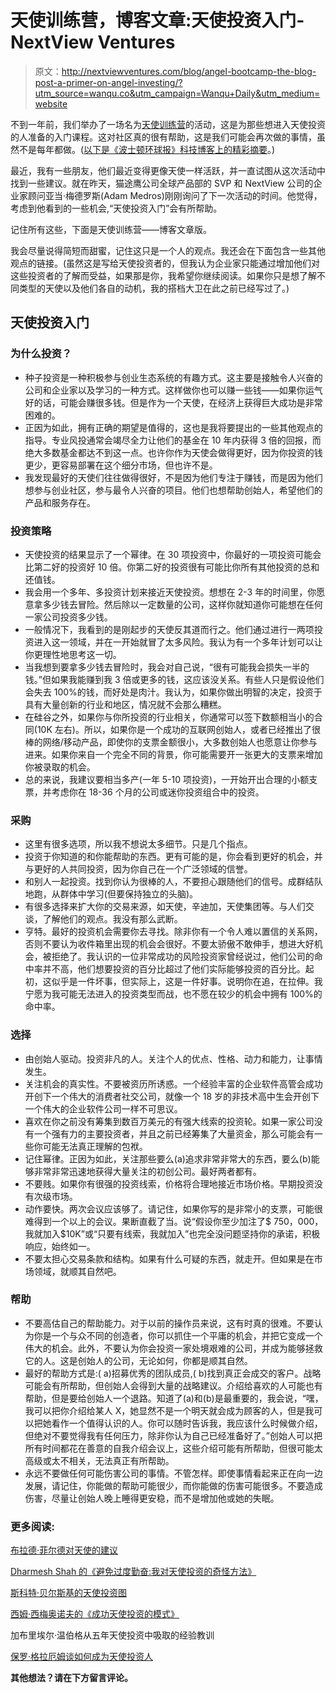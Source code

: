 # 天使训练营，博客文章:天使投资入门- NextView Ventures

> 原文：<http://nextviewventures.com/blog/angel-bootcamp-the-blog-post-a-primer-on-angel-investing/?utm_source=wanqu.co&utm_campaign=Wanqu+Daily&utm_medium=website>

不到一年前，我们举办了一场名为[天使训练营](http://seedboston.com/angelbootcamp/)的活动，这是为那些想进入天使投资的人准备的入门课程。这对社区真的很有帮助，这是我们可能会再次做的事情，虽然不是每年都做。([以下是《波士顿环球报》科技博客上的精彩摘要](http://www.betaboston.com/news/2014/11/13/angel-boot-camp-the-peace-corps-for-millionaires/)。)

最近，我有一些朋友，他们最近变得更像天使一样活跃，并一直试图从这次活动中找到一些建议。就在昨天，猫途鹰公司全球产品部的 SVP 和 NextView 公司的企业家顾问亚当·梅德罗斯(Adam Medros)刚刚询问了下一次活动的时间。他觉得，考虑到他看到的一些机会,“天使投资入门”会有所帮助。

记住所有这些，下面是天使训练营——博客文章版。

我会尽量说得简短而甜蜜，记住这只是一个人的观点。我还会在下面包含一些其他观点的链接。(虽然这是写给天使投资者的，但我认为企业家只能通过增加他们对这些投资者的了解而受益，如果那是你，我希望你继续阅读。如果你只是想了解不同类型的天使以及他们各自的动机，我的搭档大卫在此之前已经写过了。)

## **天使投资入门**

### **为什么投资？**

*   种子投资是一种积极参与创业生态系统的有趣方式。这主要是接触令人兴奋的公司和企业家以及学习的一种方式。这样做你也可以赚一些钱——如果你运气好的话，可能会赚很多钱。但是作为一个天使，在经济上获得巨大成功是非常困难的。
*   正因为如此，拥有正确的期望是值得的，这也是我将要提出的一些其他观点的指导。专业风投通常会竭尽全力让他们的基金在 10 年内获得 3 倍的回报，而绝大多数基金都达不到这一点。也许你作为天使会做得更好，因为你投资的钱更少，更容易部署在这个细分市场，但也许不是。
*   我发现最好的天使们往往做得很好，不是因为他们专注于赚钱，而是因为他们想参与创业社区，参与最令人兴奋的项目。他们也想帮助创始人，希望他们的产品和服务存在。

### **投资策略**

*   天使投资的结果显示了一个幂律。在 30 项投资中，你最好的一项投资可能会比第二好的投资好 10 倍。你第二好的投资很有可能比你所有其他投资的总和还值钱。
*   我会用一个多年、多投资计划来接近天使投资。想想在 2-3 年的时间里，你愿意拿多少钱去冒险。然后除以一定数量的公司，这样你就知道你可能想在任何一家公司投资多少钱。
*   一般情况下，我看到的是刚起步的天使反其道而行之。他们通过进行一两项投资进入这一领域，并在一开始就冒了太多风险。我认为有一个多年计划可以让你更理性地思考这一切。
*   当我想到要拿多少钱去冒险时，我会对自己说，“很有可能我会损失一半的钱。”但如果我能赚到我 3 倍或更多的钱，这应该没关系。有些人只是假设他们会失去 100%的钱，而好处是肉汁。我认为，如果你做出明智的决定，投资于具有大量创新的行业和地区，情况就不会那么糟糕。
*   在硅谷之外，如果你与你所投资的行业相关，你通常可以签下数额相当小的合同(10K 左右)。所以，如果你是一个成功的互联网创始人，或者已经推出了很棒的网络/移动产品，即使你的支票金额很小，大多数创始人也愿意让你参与进来。如果你来自一个完全不同的背景，你可能需要开一张更大的支票来增加你被录取的机会。
*   总的来说，我建议要相当多产(一年 5-10 项投资)，一开始开出合理的小额支票，并考虑你在 18-36 个月的公司或迷你投资组合中的投资。

### **采购**

*   这里有很多选项，所以我不想说太多细节。只是几个指点。
*   投资于你知道的和你能帮助的东西。更有可能的是，你会看到更好的机会，并与更好的人共同投资，因为你自己在一个广泛领域的信誉。
*   和别人一起投资。找到你认为很棒的人，不要担心跟随他们的信号。成群结队地跑，从群体中学习(但要保持独立的头脑)。
*   有很多选择来扩大你的交易来源，如天使，辛迪加，天使集团等。与人们交谈，了解他们的观点。我没有那么武断。
*   亨特。最好的投资机会需要你去寻找。除非你有一个令人难以置信的关系网，否则不要认为收件箱里出现的机会会很好。不要太骄傲不敢伸手，想进大好机会，被拒绝了。我认识的一位非常成功的风险投资家曾经说过，他们公司的命中率并不高，他们想要投资的百分比超过了他们实际能够投资的百分比。起初，这似乎是一件坏事，但实际上，这是一件好事。说明你在追，在拉伸。我宁愿为我可能无法进入的投资类型而战，也不愿在较少的机会中拥有 100%的命中率。

### **选择**

*   由创始人驱动。投资非凡的人。关注个人的优点、性格、动力和能力，让事情发生。
*   关注机会的真实性。不要被资历所诱惑。一个经验丰富的企业软件高管会成功开创下一个伟大的消费者社交公司，就像一个 18 岁的非技术高中生会开创下一个伟大的企业软件公司一样不可思议。
*   喜欢在你之前没有筹集到数百万美元的有强大线索的投资轮。如果一家公司没有一个强有力的主要投资者，并且之前已经筹集了大量资金，那么可能会有一些你可能无法真正理解的包袱。
*   记住幂律。正因为如此，关注那些要么(a)追求非常非常大的东西，要么(b)能够非常非常迅速地获得大量关注的初创公司。最好两者都有。
*   不要贱。如果你有很强的投资线索，价格将合理地接近市场价格。早期投资没有次级市场。
*   动作要快。两次会议应该够了。请记住，如果你写的是非常小的支票，可能很难得到一个以上的会议。果断直截了当。说“假设你至少加注了$ 750，000，我就加入$10K”或“只要有线索，我就加入”也完全没问题坚持你的承诺，积极响应，始终如一。
*   不要太担心交易条款和结构。如果有什么可疑的东西，就走开。但如果是在市场领域，就顺其自然吧。

### **帮助**

*   不要高估自己的帮助能力。对于以前的操作员来说，这有时真的很难。不要认为你是一个与众不同的创造者，你可以抓住一个平庸的机会，并把它变成一个伟大的机会。此外，不要认为你会投资一家处境艰难的公司，并成为能够拯救它的人。这是创始人的公司，无论如何，你都是顺其自然。
*   最好的帮助方式是:( a)招募优秀的团队成员,( b)找到真正会成交的客户。战略可能会有所帮助，但创始人会得到大量的战略建议。介绍给喜欢的人可能也有帮助，但是要给创始人一个退路。知道了(a)和(b)是最重要的，我会说，“嘿，我可以把你介绍给某人 X，她显然不是一个明天就会成为顾客的人，但是我可以把她看作一个值得认识的人。你可以随时告诉我，我应该什么时候做介绍，但绝对不要觉得我有任何压力，除非你认为自己已经准备好了。”创始人可以把所有时间都花在善意的自我介绍会议上，这些介绍可能有所帮助，但很可能太高级或太不相关，无法真正有所帮助。
*   永远不要做任何可能伤害公司的事情。不管怎样。即使事情看起来正在向一边发展，请记住，你能做的帮助可能很少，而你能做的伤害可能很多。不要造成伤害，尽量让创始人晚上睡得更安稳，而不是增加他或她的失眠。

### **更多阅读:**

[布拉德·菲尔德对天使的建议](http://www.feld.com/archives/2010/06/suggestions-for-angel-investors.html)

[Dharmesh Shah 的《避免过度勤奋:我对天使投资的奇怪方法》](http://onstartups.com/tabid/3339/bid/94928/Avoiding-Undue-Diligence-My-Strange-Approach-To-Angel-Investing.aspx)

[斯科特·贝尔斯基的天使投资图](https://twitter.com/scottbelsky/status/585558680936062978)

[西姆·西梅奥诺夫的《成功天使投资的模式》](http://www.slideshare.net/simeons/patterns-of-successful-angel-investing-8306787)

加布里埃尔·温伯格从五年天使投资中吸取的经验教训

[保罗·格拉厄姆谈如何成为天使投资人](http://www.paulgraham.com/angelinvesting.html)

**其他想法？请在下方留言评论。**